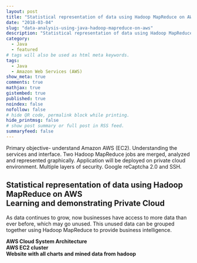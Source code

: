 ```yaml
---
layout: post
title: "Statistical representation of data using Hadoop MapReduce on AWS"
date: "2018-03-04"
slug: "data-analysis-using-java-hadoop-mapreduce-on-aws"
description: "Statistical representation of data using Hadoop MapReduce on AWS"
category:
  - Java
  - featured
# tags will also be used as html meta keywords.
tags:
  - Java
  - Amazon Web Services (AWS)
show_meta: true
comments: true
mathjax: true
gistembed: true
published: true
noindex: false
nofollow: false
# hide QR code, permalink block while printing.
hide_printmsg: false
# show post summary or full post in RSS feed.
summaryfeed: false
---
```

Primary objective- understand Amazon AWS (EC2). Understanding the services and interface. Two Hadoop MapReduce jobs are merged, analyzed and represented graphically. Application will be deployed on private cloud environment. Multiple layers of security. Google reCaptcha 2.0 and SSH.

<!--more-->


<h2>Statistical representation of data using Hadoop MapReduce on AWS<br />
Learning and demonstrating Private Cloud
<br /></h2>

  As data continues to grow, now businesses have access to more data than ever before, which may go unused. This unused data can be grouped together using Hadoop MapReduce to provide business intelligence.

<strong>AWS Cloud System Architecture </strong>
<br /> <img src="https://akshaythorve.com/images/works/AWS Cloud System Architecture.jpg" alt="" class="img-responsive" />
<br />
<strong>AWS EC2 cluster</strong>
<br /> <img src="https://akshaythorve.com/images/works/EC2 cluster.png" alt="" class="img-responsive" />
<br />
<strong>Website with all charts and mined data from hadoop</strong>
<br /> <img src="https://akshaythorve.com/images/works/Website.png" alt="" class="img-responsive" />
<br />

 </div>
